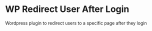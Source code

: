 # WP Redirect User After Login
Wordpress plugin to redirect users to a specific page after they login
